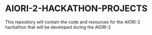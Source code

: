# AIORI-2-HACKATHON-PROJECTS
This repository will contain the code and resources for the AIORI-2 hackathon that will be developed during the AIORI-2
